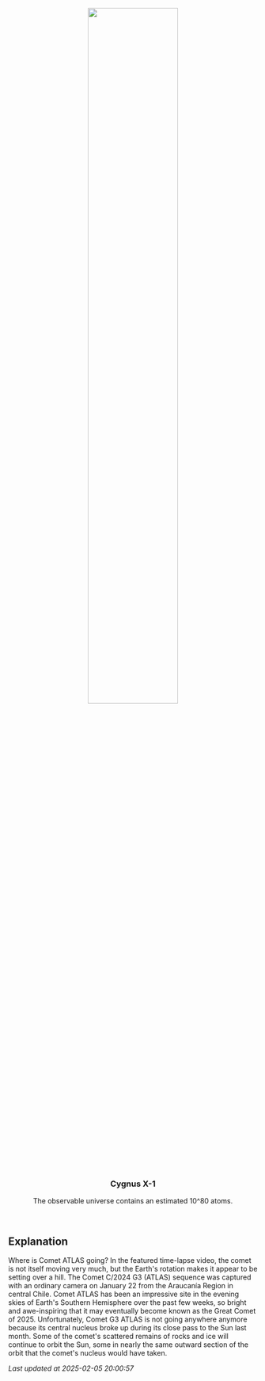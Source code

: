 <p align='center'>
    <a href='https://www.youtube.com/embed/nt5j0NiVesQ'><img src='https://images.unsplash.com/photo-1610296669228-602fa827fc1f' width='60%' /></a>
    <h3 align="center">Cygnus X-1</h3>
    <p align="center">The observable universe contains an estimated 10^80 atoms.</p>
</p>
<br/>

Explanation
--
Where is Comet ATLAS going? In the featured time-lapse video, the comet is not itself moving very much, but the Earth's rotation makes it appear to be setting over a hill. The Comet C/2024 G3 (ATLAS) sequence was captured with an ordinary camera on January 22 from the Araucanía Region in central Chile. Comet ATLAS has been an impressive site in the evening skies of Earth's Southern Hemisphere over the past few weeks, so bright and awe-inspiring that it may eventually become known as the Great Comet of 2025. Unfortunately, Comet G3 ATLAS is not going anywhere anymore because its central nucleus broke up during its close pass to the Sun last month. Some of the comet's scattered remains of rocks and ice will continue to orbit the Sun, some in nearly the same outward section of the orbit that the comet's nucleus would have taken.


*Last updated at 2025-02-05 20:00:57*
